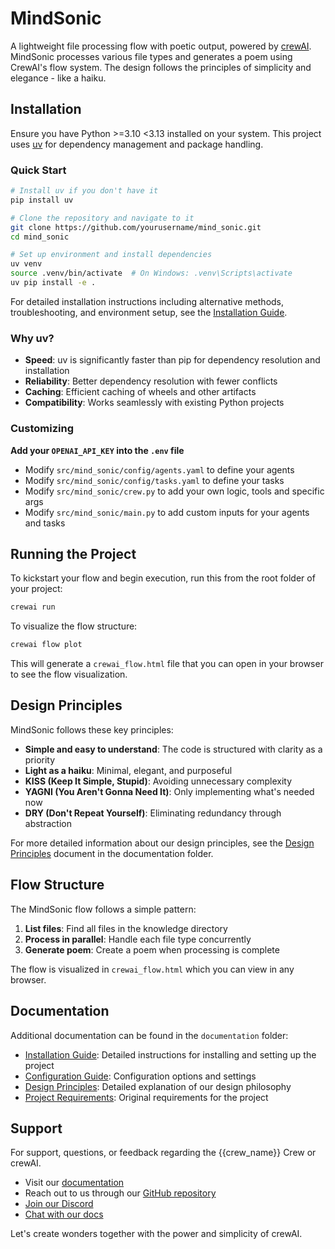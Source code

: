 # MindSonic

A lightweight file processing flow with poetic output, powered by [crewAI](https://crewai.com). MindSonic processes various file types and generates a poem using CrewAI's flow system. The design follows the principles of simplicity and elegance - like a haiku.

## Installation

Ensure you have Python >=3.10 <3.13 installed on your system. This project uses [uv](https://docs.astral.sh/uv/) for dependency management and package handling.

### Quick Start

```bash
# Install uv if you don't have it
pip install uv

# Clone the repository and navigate to it
git clone https://github.com/yourusername/mind_sonic.git
cd mind_sonic

# Set up environment and install dependencies
uv venv
source .venv/bin/activate  # On Windows: .venv\Scripts\activate
uv pip install -e .
```

For detailed installation instructions including alternative methods, troubleshooting, and environment setup, see the [Installation Guide](documentation/INSTALLATION.md).

### Why uv?

- **Speed**: uv is significantly faster than pip for dependency resolution and installation
- **Reliability**: Better dependency resolution with fewer conflicts
- **Caching**: Efficient caching of wheels and other artifacts
- **Compatibility**: Works seamlessly with existing Python projects

### Customizing

**Add your `OPENAI_API_KEY` into the `.env` file**

- Modify `src/mind_sonic/config/agents.yaml` to define your agents
- Modify `src/mind_sonic/config/tasks.yaml` to define your tasks
- Modify `src/mind_sonic/crew.py` to add your own logic, tools and specific args
- Modify `src/mind_sonic/main.py` to add custom inputs for your agents and tasks

## Running the Project

To kickstart your flow and begin execution, run this from the root folder of your project:

```bash
crewai run
```

To visualize the flow structure:

```bash
crewai flow plot
```

This will generate a `crewai_flow.html` file that you can open in your browser to see the flow visualization.

## Design Principles

MindSonic follows these key principles:

- **Simple and easy to understand**: The code is structured with clarity as a priority
- **Light as a haiku**: Minimal, elegant, and purposeful
- **KISS (Keep It Simple, Stupid)**: Avoiding unnecessary complexity
- **YAGNI (You Aren't Gonna Need It)**: Only implementing what's needed now
- **DRY (Don't Repeat Yourself)**: Eliminating redundancy through abstraction

For more detailed information about our design principles, see the [Design Principles](documentation/DESIGN_PRINCIPLES.md) document in the documentation folder.

## Flow Structure

The MindSonic flow follows a simple pattern:

1. **List files**: Find all files in the knowledge directory
2. **Process in parallel**: Handle each file type concurrently
3. **Generate poem**: Create a poem when processing is complete

The flow is visualized in `crewai_flow.html` which you can view in any browser.

## Documentation

Additional documentation can be found in the `documentation` folder:

- [Installation Guide](documentation/INSTALLATION.md): Detailed instructions for installing and setting up the project
- [Configuration Guide](documentation/CONFIGURATION.md): Configuration options and settings
- [Design Principles](documentation/DESIGN_PRINCIPLES.md): Detailed explanation of our design philosophy
- [Project Requirements](documentation/prompt.txt): Original requirements for the project

## Support

For support, questions, or feedback regarding the {{crew_name}} Crew or crewAI.

- Visit our [documentation](https://docs.crewai.com)
- Reach out to us through our [GitHub repository](https://github.com/joaomdmoura/crewai)
- [Join our Discord](https://discord.com/invite/X4JWnZnxPb)
- [Chat with our docs](https://chatg.pt/DWjSBZn)

Let's create wonders together with the power and simplicity of crewAI.
